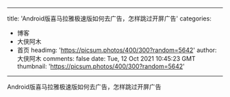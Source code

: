 
---
title: 'Android版喜马拉雅极速版如何去广告，怎样跳过开屏广告'
categories: 
 - 博客
 - 大侠阿木
 - 首页
headimg: 'https://picsum.photos/400/300?random=5642'
author: 大侠阿木
comments: false
date: Tue, 12 Oct 2021 10:45:23 GMT
thumbnail: 'https://picsum.photos/400/300?random=5642'
---

<div>   
Android版喜马拉雅极速版如何去广告，怎样跳过开屏广告  
</div>
            